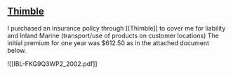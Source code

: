 ## [Thimble](thimble.com)
I purchased an insurance policy through [[Thimble]] to cover me for liability and Inland Marine (transport/use of products on customer locations)
The initial premium for one year was $612.50 as in the attached document below.


![[IBL-FKG9Q3WP2_2002.pdf]]